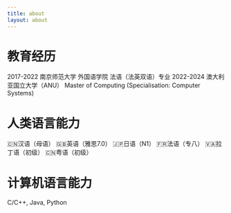 ```yaml
---
title: about
layout: about
---
```

# 教育经历
2017-2022   南京师范大学 外国语学院 法语（法英双语）专业
2022-2024   澳大利亚国立大学（ANU） Master of Computing (Specialisation: Computer Systems)
# 人类语言能力
🇨🇳汉语（母语）
🇬🇧英语（雅思7.0）
🇯🇵日语（N1）
🇫🇷法语（专八）
🇻🇦拉丁语（初级）
🇨🇳粤语（初级）
# 计算机语言能力
C/C++, Java, Python